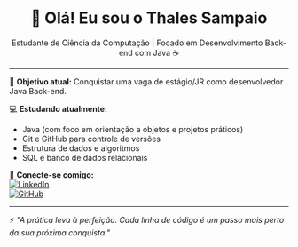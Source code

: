 <h1 align="center">👋 Olá! Eu sou o Thales Sampaio</h1>

<p align="center">
  Estudante de Ciência da Computação | Focado em Desenvolvimento Back-end com Java ☕
</p>

---

🎯 **Objetivo atual:** Conquistar uma vaga de estágio/JR como desenvolvedor Java Back-end.

💻 **Estudando atualmente:**  
- Java (com foco em orientação a objetos e projetos práticos)  
- Git e GitHub para controle de versões  
- Estrutura de dados e algoritmos  
- SQL e banco de dados relacionais  



🔗 **Conecte-se comigo:**  
[![LinkedIn](https://img.shields.io/badge/-LinkedIn-0A66C2?style=flat-square&logo=linkedin&logoColor=white)](https://www.linkedin.com/in/dev-tsampaio/)  
[![GitHub](https://img.shields.io/badge/-GitHub-000?style=flat-square&logo=github&logoColor=white)](https://github.com/dev-tsampaio)

---

⚡ *"A prática leva à perfeição. Cada linha de código é um passo mais perto da sua próxima conquista."*
